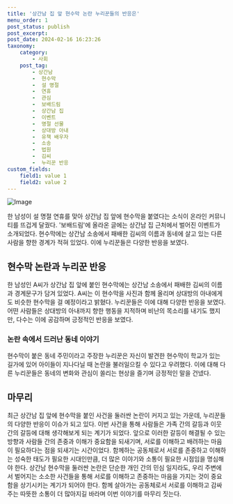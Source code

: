 ```yaml
---
title: '상간남 집 앞 현수막 논란 누리꾼들의 반응은'
menu_order: 1
post_status: publish
post_excerpt: 
post_date: 2024-02-16 16:23:26
taxonomy:
    category:
        - 사회
    post_tag:
        - 상간남
        -  현수막
        -  설 명절
        -  연휴
        -  관심
        -  보배드림
        -  상간남 집
        -  이벤트
        -  명절 선물
        -  상대방 아내
        -  유책 배우자
        -  소송
        -  법원
        -  김씨
        -  누리꾼 반응
custom_fields:
    field1: value 1
    field2: value 2
---
```


![Image](https://imgnews.pstatic.net/image/014/2024/02/10/0005140777_001_20240210105802852.jpg?type=w647)

한 남성이 설 명절 연휴를 맞아 상간남 집 앞에 현수막을 붙였다는 소식이 온라인 커뮤니티를 뜨겁게 달궜다. '보배드림'에 올라온 글에는 상간남 집 근처에서 벌어진 이벤트가 소개되었다. 현수막에는 상간남 소송에서 패배한 김씨의 이름과 동네에 살고 있는 다른 사람을 향한 경계가 적혀 있었다. 이에 누리꾼들은 다양한 반응을 보였다.
## 현수막 논란과 누리꾼 반응
한 남성인 A씨가 상간남 집 앞에 붙인 현수막에는 상간남 소송에서 패배한 김씨의 이름과 경계문구가 담겨 있었다. A씨는 이 현수막을 사진과 함께 올리며 상대방의 아내에게도 비슷한 현수막을 걸 예정이라고 밝혔다. 누리꾼들은 이에 대해 다양한 반응을 보였다. 어떤 사람들은 상대방의 아내까지 향한 행동을 지적하며 비난의 목소리를 내기도 했지만, 다수는 이에 공감하며 긍정적인 반응을 보였다.
### 논란 속에서 드러난 동네 이야기
현수막이 붙은 동네 주민이라고 주장한 누리꾼은 자신이 발견한 현수막이 학교가 있는 길가에 있어 아이들이 지나다닐 때 논란을 불러일으킬 수 있다고 우려했다. 이에 대해 다른 누리꾼들은 동네의 변화와 관심이 쏠리는 현상을 즐기며 긍정적인 말을 건넸다.
## 마무리
최근 상간남 집 앞에 현수막을 붙인 사건을 둘러싼 논란이 커지고 있는 가운데, 누리꾼들의 다양한 반응이 이슈가 되고 있다. 이번 사건을 통해 사람들은 가족 간의 갈등과 이웃 간의 갈등에 대해 생각해보게 되는 계기가 되었다. 앞으로 이러한 갈등이 해결될 수 있는 방향과 사람들 간의 존중과 이해가 중요함을 되새기며, 서로를 이해하고 배려하는 마음이 필요하다는 점을 되새기는 시간이었다. 함께하는 공동체로서 서로를 존중하고 이해하는 성숙한 태도가 필요한 시대인만큼, 더 많은 이야기와 소통이 필요한 시점임을 명심해야 한다. 상간남 현수막을 둘러싼 논란은 단순한 개인 간의 민심 일지라도, 우리 주변에서 벌어지는 소소한 사건들을 통해 서로를 이해하고 존중하는 마음을 가지는 것이 중요함을 상기시키는 계기가 되어야 한다. 함께 살아가는 공동체로서 서로를 이해하고 감싸주는 따뜻한 소통이 더 많아지길 바라며 이번 이야기를 마무리 짓는다.
